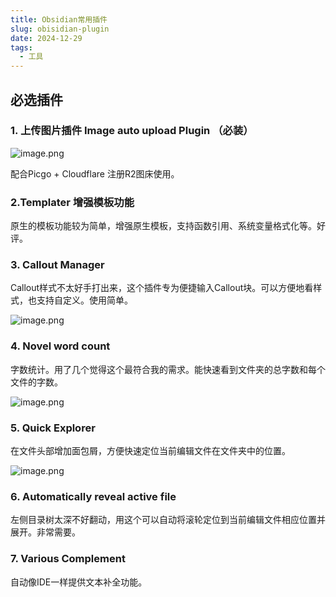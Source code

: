 ```yaml
---
title: Obsidian常用插件
slug: obisidian-plugin
date: 2024-12-29
tags:
  - 工具
---
```


## 必选插件

### 1. 上传图片插件 Image auto upload Plugin （必装）

![image.png](https://images.ygria.site/2024/09/2dececc2f2545c955560da352e24a416.png)

配合Picgo + Cloudflare 注册R2图床使用。

### 2.Templater 增强模板功能

原生的模板功能较为简单，增强原生模板，支持函数引用、系统变量格式化等。好评。

### 3. Callout Manager

Callout样式不太好手打出来，这个插件专为便捷输入Callout块。可以方便地看样式，也支持自定义。使用简单。


![image.png](https://images.ygria.site/2024/12/61f68317fe079091d5772cccdf915de8.png)


### 4. Novel word count 

字数统计。用了几个觉得这个最符合我的需求。能快速看到文件夹的总字数和每个文件的字数。

![image.png](https://images.ygria.site/2024/12/896ab1b9deb19499684f8b0c4535dd8e.png)


### 5. Quick Explorer

在文件头部增加面包屑，方便快速定位当前编辑文件在文件夹中的位置。

![image.png](https://images.ygria.site/2024/12/e75d4a94d6a62fee1696dce622587bf6.png)
### 6. Automatically reveal active file

左侧目录树太深不好翻动，用这个可以自动将滚轮定位到当前编辑文件相应位置并展开。非常需要。

### 7.  Various Complement

自动像IDE一样提供文本补全功能。
